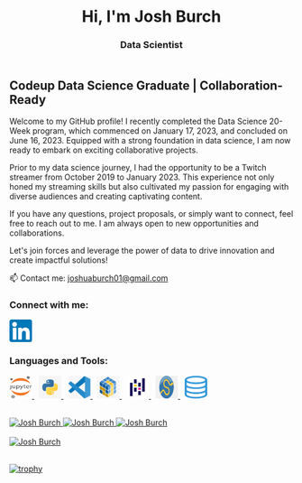 <!DOCTYPE html>


<!---
This README.md file is my GitHub profile
-->


<!--- Title and metadata -->
<html>
<head>
    <meta charset="UTF-8">
    <meta name="description" content="GitHub Profile README.MD">
    <meta name="keywords" content="GitHub, Profile, Bio, Snapshot, Summary, Readme">
    <meta name="author" content="Josh Burch">
    <meta name="viewport" content="width=device-width, initial-scale=1.0">
    <h1 align="center">
        Hi, I'm Josh Burch 
    </h1>
</head>


<!--- Subtitle -->
<head>
    <h3 align="center">
         Data Scientist 
    <br><br>
    </h3>
    
</head>


<!--- Snapshot of Events -->

<h2>Codeup Data Science Graduate | Collaboration-Ready</h2>
Welcome to my GitHub profile! I recently completed the Data Science 20-Week program, which commenced on January 17, 2023, and concluded on June 16, 2023. Equipped with a strong foundation in data science, I am now ready to embark on exciting collaborative projects.

Prior to my data science journey, I had the opportunity to be a Twitch streamer from October 2019 to January 2023. This experience not only honed my streaming skills but also cultivated my passion for engaging with diverse audiences and creating captivating content.

If you have any questions, project proposals, or simply want to connect, feel free to reach out to me. I am always open to new opportunities and collaborations.

Let's join forces and leverage the power of data to drive innovation and create impactful solutions!

📫 Contact me: joshuaburch01@gmail.com


<!--- Social Networks - Connect with me -->
<head>
    <h3 align="left">Connect with me:</h3>
</head>

<body>
    <p align="left">
        <a href="https://www.linkedin.com/in/joshua-burch-35bb47262/" target="blank">
        <img align="center" src="https://github.com/Jared-Wood135/tech-skill-icons/blob/main/linkedin-icon.png" alt="Josh Burch" height="40" width="40"/>
        </a>
    </p>
</body>


<!--- Technical Skills - Languages and Tools -->
<head>
    <h3 align="left">Languages and Tools:</h3>
</head>

<body>
    <p align="left">
        <a href="https://github.com/Jburch01" target="_blank">
        <img src="https://github.com/Jared-Wood135/tech-skill-icons/blob/main/jupyternotebook-icon.png" alt="jupyternotebook" width="40" height="40"/>
        </a>
        &nbsp;
        <a href="https://github.com/Jared-Wood135" target="_blank">
        <img src="https://github.com/Jared-Wood135/tech-skill-icons/blob/main/python-icon.png" alt="python" width="40" height="40"/>
        </a>
        &nbsp;
        <a href="https://github.com/Jburch01" target="_blank">
        <img src="https://github.com/Jared-Wood135/tech-skill-icons/blob/main/vscode-icon.png" alt="vscode" width="40" height="40"/>
        </a>
        &nbsp;
        <a href="https://github.com/Jburch01" target="_blank">
        <img src="https://github.com/Jared-Wood135/tech-skill-icons/blob/main/numpy-icon.png" alt="numpy" width="40" height="40"/>
        </a>
        &nbsp;
        <a href="https://github.com/Jburch01" target="_blank">
        <img src="https://github.com/Jared-Wood135/tech-skill-icons/blob/main/pandas-icon.png" alt="pandas" width="40" height="40"/>
        </a>
        &nbsp;
        <a href="https://github.com/Jburch01" target="_blank">
        <img src="https://github.com/Jared-Wood135/tech-skill-icons/blob/main/scipy-icon.png" alt="scipy" width="40" height="40"/>
        </a>
        &nbsp;
        <a href="https://github.com/Jburch01" target="_blank">
        <img src="https://github.com/Jared-Wood135/tech-skill-icons/blob/main/sql-icon.png" alt="sql" width="40" height="40"/>
        </a>
    </p>
    <br>
</body>


<!--- GitHub Stats Streak Languages -->
<body>
    <div>
        <a href="https://github.com/Jburch01" target="_blank">    
        <img src="https://github-readme-stats-git-masterrstaa-rickstaa.vercel.app/api?username=Jburch01" alt="Josh Burch"/>
        </a>
        <a href="https://github.com/Jburch01" target ="_blank">
        <img src="https://github-readme-streak-stats.herokuapp.com/?user=Jburch01" alt="Josh Burch"/>
        </a>
        <a href="https://github.com/Jburch01" target ="_blank">
        <img src="https://github-readme-stats-git-masterrstaa-rickstaa.vercel.app/api/top-langs/?username=Jburch01&layout=compact" alt="Josh Burch" data-canonical-src="https://github-readme-stats-git-masterrstaa-rickstaa.vercel.app/api/top-langs/?username=Jburch01" style="max-width: 100%;">
        </a>
    </div>
    <br>
</body>


<!--- GitHub Repositories -->
<body>
    <div>
        <a href="https://github.com/Jburch01/diabetes_classification_project" target ="_blank">
        <img src="https://github-readme-stats-git-masterrstaa-rickstaa.vercel.app/api/pin/?username=Jburch01&repo=diabetes_classification_project" alt="Josh Burch"/>
        </a>
        <!--- Additional Repositories
        <a href="https://github.com/Jburch01" target ="_blank">
        <img src="https://github-readme-stats-git-masterrstaa-rickstaa.vercel.app/api/pin/?username=Jburch01&repo=Jburch01" alt="Josh Burch"/>
        </a>
        --->
    </div>
    <br>
</body>


<!--- GitHub Trophies -->
[![trophy](https://github-profile-trophy.vercel.app/?username=Jburch01)](https://github.com/Jburch01/github-profile-trophy)

</html>
